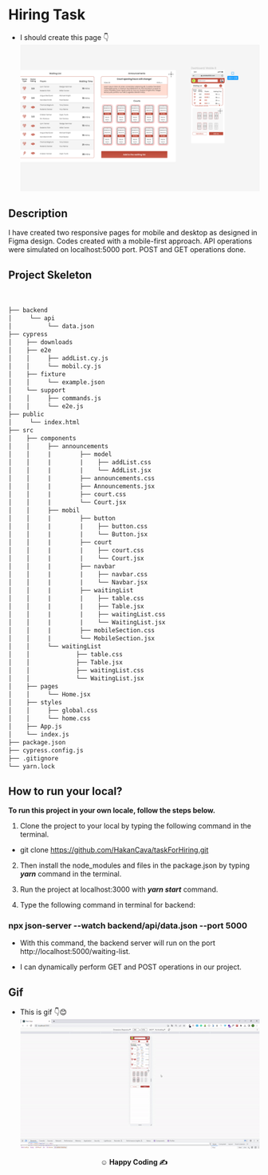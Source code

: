 # Hiring Task
* I should create this page 👇
![Alt text](Task.png)
## Description
I have created two responsive pages for mobile and desktop as designed in Figma design. Codes created with a mobile-first approach. API operations were simulated on localhost:5000 port. POST and GET operations done. 

## Project Skeleton

```


├── backend
│     └── api
│          └── data.json
├── cypress
│    ├── downloads  
│    ├── e2e
│    │     ├── addList.cy.js
│    │     └── mobil.cy.js
│    ├── fixture
│    │     └── example.json
│    └── support
│    │     ├── commands.js
│    │     └── e2e.js
├── public
│     └── index.html
├── src
│    ├── components
│    │     ├── announcements
│    │     |        ├── model
│    │     |        |    ├── addList.css
│    │     |        |    └── AddList.jsx
│    │     |        ├── announcements.css
│    │     |        ├── Announcements.jsx
│    │     |        ├── court.css
│    │     |        └── Court.jsx
│    │     ├── mobil
│    │     |        ├── button
│    │     |        |    ├── button.css
│    │     |        |    └── Button.jsx
│    │     |        ├── court
│    │     |        |    ├── court.css
│    │     |        |    └── Court.jsx
│    │     |        ├── navbar
│    │     |        |    ├── navbar.css
│    │     |        |    └── Navbar.jsx
│    │     |        ├── waitingList
│    │     |        |    ├── table.css
│    │     |        |    ├── Table.jsx
│    │     |        |    ├── waitingList.css
│    │     |        |    └── WaitingList.jsx
│    │     |        ├── mobileSection.css
│    │     |        └── MobileSection.jsx
│    │     └── waitingList
│    │             ├── table.css
│    │             ├── Table.jsx
│    │             ├── waitingList.css
│    │             └── WaitingList.jsx
│    ├── pages
│    │     └── Home.jsx
│    ├── styles
│    │     ├── global.css
│    │     └── home.css
│    ├── App.js
│    └── index.js
├── package.json
├── cypress.config.js
├── .gitignore
└── yarn.lock
```

## How to run your local?

__To run this project in your own locale, follow the steps below.__

1. Clone the project to your local by typing the following command in the terminal.

- git clone https://github.com/HakanCava/taskForHiring.git

2. Then install the node_modules and files in the package.json by typing __*yarn*__ command in the terminal.

3. Run the project at localhost:3000 with __*yarn start*__ command.

4. Type the following command in terminal for backend:

### npx json-server --watch backend/api/data.json --port 5000
- With this command, the backend server will run on the port http://localhost:5000/waiting-list.

- I can dynamically perform GET and POST operations in our project.

## Gif
- This is gif 👇😊
![Alt text](hiringtask.gif)

**<p align="center">&#9786; Happy Coding &#9997;</p>**